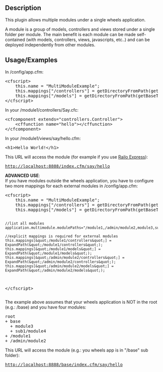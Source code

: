 <h2>Description</h2>
<p>This plugin allows multiple modules under a single wheels application. </p>
<p> A module is a group of models, controllers and views stored under a single folder per module. The main benefit is each module can be made self-contained (with models, controllers, views, javascripts, etc..) and can be deployed independently from other modules.</p>

<h2>Usage/Examples</h2>
<p>In /config/app.cfm:</p>
<p>
<pre>
&lt;cfscript&gt;
	this.name = &quot;MultiModuleExample&quot;;
	this.mappings[&quot;/controllers&quot;] = getDirectoryFromPath(getBaseTemplatePath()) &amp; &quot;controllers&quot;;
	this.mappings[&quot;/models&quot;] = getDirectoryFromPath(getBaseTemplatePath()) &amp; &quot;models&quot;;
&lt;/cfscript&gt;</pre>
In your /module1/controllers/Say.cfc: </p>
<p>
<pre>
&lt;cfcomponent extends=&quot;controllers.Controller&quot;&gt;
	&lt;cffunction name=&quot;hello&quot;&gt;&lt;/cffunction&gt;
&lt;/cfcomponent&gt;
</pre>
In your /module1/views/say/hello.cfm:</p>
<p>
  <pre>&lt;h1&gt;Hello World!&lt;/h1&gt;</pre>
</p>
<p>
This URL will access the module (for example if you use <a href="http://www.getrailo.org/index.cfm/download/">Railo Express</a>):</p>
<pre><a href="http://localhost:8888/index.cfm/say/hello">http://localhost:8888/index.cfm/say/hello</a></pre>
<p>
<b>ADVANCED USE</b>:<br>
If you have modules outside the wheels application, you have to configure two more mappings for each external modules in /config/app.cfm:<br/>
<pre>
&lt;cfscript&gt;
	this.name = &quot;MultiModuleExample&quot;;
	this.mappings[&quot;/controllers&quot;] = getDirectoryFromPath(getBaseTemplatePath()) &amp; &quot;controllers&quot;;
	this.mappings[&quot;/models&quot;] = getDirectoryFromPath(getBaseTemplatePath()) &amp; &quot;models&quot;;
	
	//list all modules
	application.multimodule.modulePaths="/module1,/admin/module2,module3,sub1/module4";
	
	//explicit mappings is required for external modules
	this.mappings[&quot;/module1/controllers&quot;] = ExpandPath(&quot;/module1/controllers&quot;);
	this.mappings[&quot;/module1/models&quot;] = ExpandPath(&quot;/module1/models&quot;);
	this.mappings[&quot;/admin/module2/controllers&quot;] = ExpandPath(&quot;/admin/module2/controllers&quot;);
	this.mappings[&quot;/admin/module2/models&quot;] = ExpandPath(&quot;/admin/module2/models&quot;);
&lt;/cfscript&gt;</pre>
The example above assumes that your wheels application is NOT in the root (e.g.: /base) and you have four modules:<br/>
<pre>
root
+ base
  + module3
  + sub1/module4
+ /module1
+ /admin/module2
</pre>
</p>
<p>
This URL will access the module (e.g.: you wheels app is in "/base" sub folder):</p>
<pre><a href="http://localhost:8888/base/index.cfm/say/hello">http://localhost:8888/base/index.cfm/say/hello</a></pre>
<p>
